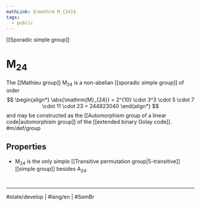 ```yaml
---
mathLink: $\mathrm M_{24}$
tags:
  - public
---
```

[[Sporadic simple group]]
# $\mathrm{M}_{24}$

The [[Mathieu group]] $\mathrm{M}_{24}$ is a non-abelian [[sporadic simple group]] of order
$$
\begin{align*}
\abs{\mathrm{M}_{24}} = 2^{10} \cdot 3^3 \cdot 5 \cdot 7 \cdot 11 \cdot 23 = 244823040
\end{align*}
$$
and may be constructed as the [[Automorphism group of a linear code|automorphism group]] of the [[extended binary Golay code]]. #m/def/group 

## Properties

- $\mathrm{M}_{24}$ is the only simple [[Transitive permutation group|5-transitive]] [[simple group]] besides $\mathrm{A}_{24}$.

#
---
#state/develop | #lang/en | #SemBr
